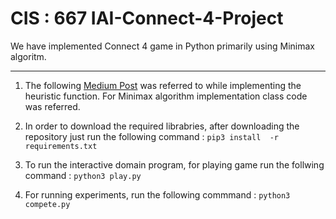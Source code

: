 # CIS : 667 IAI-Connect-4-Project

We have implemented Connect 4 game in Python primarily using Minimax algoritm.
***
1. The following [Medium Post](https://medium.com/analytics-vidhya/artificial-intelligence-at-play-connect-four-minimax-algorithm-explained-3b5fc32e4a4f) was referred to while implementing the heuristic function. For Minimax algorithm implementation class code was referred.

2. In order to download the required librabries, after downloading the repository just run the following command : `pip3 install  -r requirements.txt`

3. To run the interactive domain program, for playing game run the follwing command : `python3 play.py`

4. For running experiments, run the following commmand : `python3 compete.py`
